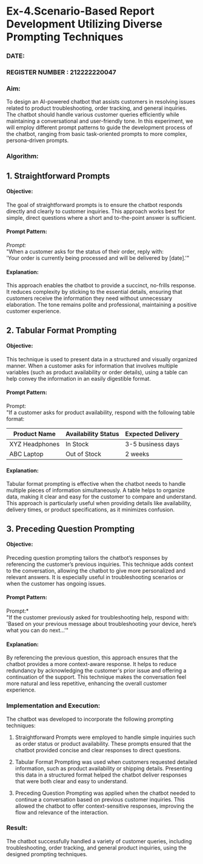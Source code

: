 # Ex-4.Scenario-Based Report Development Utilizing Diverse Prompting Techniques
### DATE:                                                                            
### REGISTER NUMBER : 212222220047
### Aim: 
To design an AI-powered chatbot that assists customers in resolving issues related to product troubleshooting, order tracking, and general inquiries. The chatbot should handle various customer queries efficiently while maintaining a conversational and user-friendly tone. In this experiment, we will employ different prompt patterns to guide the development process of the chatbot, ranging from basic task-oriented prompts to more complex, persona-driven prompts.

### Algorithm: 

## 1. Straightforward Prompts

#### Objective: 
  The goal of straightforward prompts is to ensure the chatbot responds directly and clearly to customer inquiries. This approach works best for simple, direct questions where a short and to-the-point answer is sufficient.

#### Prompt Pattern: 
  *Prompt:*  
  "When a customer asks for the status of their order, reply with:  
  'Your order is currently being processed and will be delivered by [date].'"

#### Explanation:  
  This approach enables the chatbot to provide a succinct, no-frills response. It reduces complexity by sticking to the essential details, ensuring that customers receive the information they need without unnecessary elaboration. The tone remains polite and professional, maintaining a positive customer experience.


## 2. Tabular Format Prompting

#### Objective:  
  This technique is used to present data in a structured and visually organized manner. When a customer asks for information that involves multiple variables (such as product availability or order details), using a table can help convey the information in an easily digestible format.

#### Prompt Pattern: 
  Prompt:  
  "If a customer asks for product availability, respond with the following table format:  

  | Product Name   | Availability Status | Expected Delivery |  
  |----------------|---------------------|-------------------|  
  | XYZ Headphones | In Stock            | 3-5 business days |  
  | ABC Laptop     | Out of Stock        | 2 weeks           |"

#### Explanation:  
  Tabular format prompting is effective when the chatbot needs to handle multiple pieces of information simultaneously. A table helps to organize data, making it clear and easy for the customer to compare and understand. This approach is particularly useful when providing details like availability, delivery times, or product specifications, as it minimizes confusion.
  
## 3. Preceding Question Prompting
#### Objective:  
  Preceding question prompting tailors the chatbot’s responses by referencing the customer’s previous inquiries. This technique adds context to the conversation, allowing the chatbot to give more personalized and relevant answers. It is especially useful in troubleshooting scenarios or when the customer has ongoing issues.

#### Prompt Pattern: 
  Prompt:*  
  "If the customer previously asked for troubleshooting help, respond with:  
  'Based on your previous message about troubleshooting your device, here’s what you can do next…'"

#### Explanation:
  By referencing the previous question, this approach ensures that the chatbot provides a more context-aware response. It helps to reduce redundancy by acknowledging the customer's prior issue and offering a continuation of the support. This technique makes the conversation feel more natural and less repetitive, enhancing the overall customer experience.


### Implementation and Execution:

The chatbot was developed to incorporate the following prompting techniques:

1. Straightforward Prompts were employed to handle simple inquiries such as order status or product availability. These prompts ensured that the chatbot provided concise and clear responses to direct questions.
   
2. Tabular Format Prompting was used when customers requested detailed information, such as product availability or shipping details. Presenting this data in a structured format helped the chatbot deliver responses that were both clear and easy to understand.

3. Preceding Question Prompting was applied when the chatbot needed to continue a conversation based on previous customer inquiries. This allowed the chatbot to offer context-sensitive responses, improving the flow and relevance of the interaction.


### Result:
The chatbot successfully handled a variety of customer queries, including troubleshooting, order tracking, and general product inquiries, using the designed prompting techniques.
